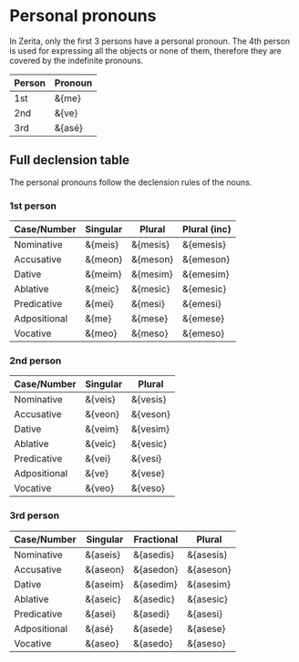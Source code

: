 # <x-trans>Personal pronouns</x-trans>

<x-trans>In Zerita, only the first 3 persons have a personal pronoun.</x-trans>
<x-trans>The 4th person is used for expressing all the objects or none of them, therefore they are covered by the indefinite pronouns.</x-trans>

| <x-trans>Person</x-trans> | <x-trans>Pronoun</x-trans> |
| ------------------------- | -------------------------- |
| <x-trans>1st</x-trans>    | &{me}                      |
| <x-trans>2nd</x-trans>    | &{ve}                      |
| <x-trans>3rd</x-trans>    | &{asé}                     |

## <x-trans>Full declension table</x-trans>

<x-trans>The personal pronouns follow the declension rules of the nouns.</x-trans>

### <x-trans>1st person</x-trans>

| <x-trans>Case</x-trans>/<x-trans>Number</x-trans> | <x-trans>Singular</x-trans> | <x-trans>Plural</x-trans> | <x-trans>Plural (inc)</x-trans> |
| ------------------------------------------------- | --------------------------- | ------------------------- | ------------------------------- |
| <x-trans>Nominative</x-trans>                     | &{meis}                     | &{mesis}                  | &{emesis}                       |
| <x-trans>Accusative</x-trans>                     | &{meon}                     | &{meson}                  | &{emeson}                       |
| <x-trans>Dative</x-trans>                         | &{meim}                     | &{mesim}                  | &{emesim}                       |
| <x-trans>Ablative</x-trans>                       | &{meic}                     | &{mesic}                  | &{emesic}                       |
| <x-trans>Predicative</x-trans>                    | &{mei}                      | &{mesi}                   | &{emesi}                        |
| <x-trans>Adpositional</x-trans>                   | &{me}                       | &{mese}                   | &{emese}                        |
| <x-trans>Vocative</x-trans>                       | &{meo}                      | &{meso}                   | &{emeso}                        |

### 2nd person

| <x-trans>Case</x-trans>/<x-trans>Number</x-trans> | <x-trans>Singular</x-trans> | <x-trans>Plural</x-trans> |
| ------------------------------------------------- | --------------------------- | ------------------------- |
| <x-trans>Nominative</x-trans>                     | &{veis}                     | &{vesis}                  |
| <x-trans>Accusative</x-trans>                     | &{veon}                     | &{veson}                  |
| <x-trans>Dative</x-trans>                         | &{veim}                     | &{vesim}                  |
| <x-trans>Ablative</x-trans>                       | &{veic}                     | &{vesic}                  |
| <x-trans>Predicative</x-trans>                    | &{vei}                      | &{vesi}                   |
| <x-trans>Adpositional</x-trans>                   | &{ve}                       | &{vese}                   |
| <x-trans>Vocative</x-trans>                       | &{veo}                      | &{veso}                   |

### 3rd person

| <x-trans>Case</x-trans>/<x-trans>Number</x-trans> | <x-trans>Singular</x-trans> | <x-trans>Fractional</x-trans> | <x-trans>Plural</x-trans> |
| ------------------------------------------------- | --------------------------- | ----------------------------- | ------------------------- |
| <x-trans>Nominative</x-trans>                     | &{aseis}                    | &{asedis}                     | &{asesis}                 |
| <x-trans>Accusative</x-trans>                     | &{aseon}                    | &{asedon}                     | &{aseson}                 |
| <x-trans>Dative</x-trans>                         | &{aseim}                    | &{asedim}                     | &{asesim}                 |
| <x-trans>Ablative</x-trans>                       | &{aseic}                    | &{asedic}                     | &{asesic}                 |
| <x-trans>Predicative</x-trans>                    | &{asei}                     | &{asedi}                      | &{asesi}                  |
| <x-trans>Adpositional</x-trans>                   | &{asé}                      | &{asede}                      | &{asese}                  |
| <x-trans>Vocative</x-trans>                       | &{aseo}                     | &{asedo}                      | &{aseso}                  |
